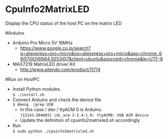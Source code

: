 # CpuInfo2MatrixLED

Display the CPU status of the host PC on the matrix LED

#Arduino
* Arduino Pro Micro 5V 16MHz
  * https://www.google.co.jp/search?q=aliexpress+pro+micro&oq=aliexpress+pro+micro&aqs=chrome..69i57j0l2j69i64.9253j0j7&client=ubuntu&sourceid=chrome&ie=UTF-8
* MAX7219 MatrixLED driver Kit
  * http://www.aitendo.com/product/11714

#Run on HostPC
* Install Python modules.  
`$ ./install.sh`  
* Connect Arduino and check the device file  
`$ dmesg  |grep USB`
  * In this case / dev / ttyACM 0 is Arduino.  
  `[12143.504603] cdc_acm 3-3.4:1.0: ttyACM0: USB ACM device`
  * Update the definition of cpuinfo2matrixled.sh accordingly
* Run  
`$ sudo python ./cpuinfo2matrixled.sh`
